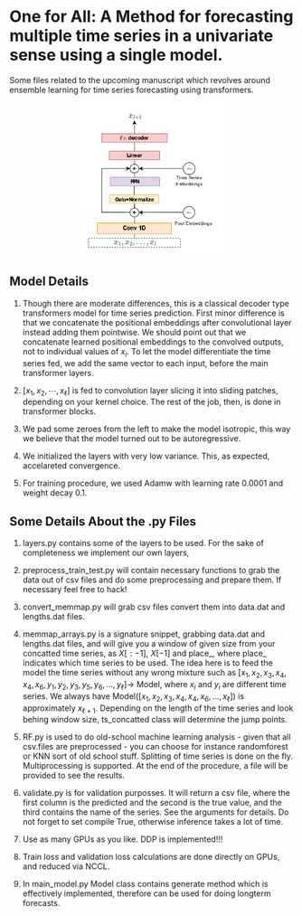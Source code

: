 # One for All: A Method for forecasting multiple time series in a univariate sense using a single model.
Some files related to the upcoming manuscript which revolves around ensemble learning for time series forecasting using transformers.

<p align="center">

<img src="assets/one_for_all.jpg" width="256" class="center"/>

</p>

## Model Details

1) Though there are moderate differences, this is a classical decoder type transformers model for time series prediction. First minor difference is that we concatenate the positional embeddings after convolutional layer instead adding them pointwise. We should point out that we concatenate learned positional embeddings to the convolved outputs, not to individual values of ${x_i}$.  To let the model differentiate the time series fed, we add the same vector to each input, before the main transformer layers. 

3) $[x_1, x_2,\cdots, x_{\ell}]$ is fed to convolution layer slicing it into sliding patches, depending on your kernel choice. The rest of the job, then, is done in transformer blocks. 

2) We pad some zeroes from the left to make the model isotropic, this way we believe that the model turned out to be autoregressive. 

3) We initialized the layers with very low variance. This, as expected, accelareted convergence. 

4) For training procedure, we used Adamw with learning rate 0.0001 and weight decay 0.1. 

## Some Details About the .py Files

1) layers.py contains some of the layers to be used. For the sake of completeness we implement our own layers,

2) preprocess_train_test.py will contain necessary functions to grab the data out of csv files and do some preprocessing and prepare them. If necessary feel free to hack!

3) convert_memmap.py will grab csv files convert them into data.dat and lengths.dat files. 

4) memmap_arrays.py is a signature snippet, grabbing data.dat and lengths.dat files, and will give you a window of given size from your concatted time series, as $X[:-1]$, $X[-1]$ and place_, where place_ indicates which time series to be used. The idea here is to feed the model the time series without any wrong mixture such as $[x_1, x_2, x_3, x_4, x_4, x_6, y_1, y_2, y_3, y_5, y_6, ..., y_{\ell}] \rightarrow$ Model, where ${x_i}$ and ${y_i}$ are different time series. We always have Model($[x_1, x_2, x_3, x_4, x_4, x_6, ..., x_{\ell}]$) is approximately $x_{\ell+1}$. Depending on the length of the time series and look behing window size, ts_concatted class will determine the jump points. 

5) RF.py is used to do old-school machine learning analysis -  given that all csv.files are preprocessed - you can choose for instance randomforest or KNN sort of old school stuff. Splitting of time series is done on the fly. Multiprocessing is supported. At the end of the procedure, a file will be provided to see the results. 

6) validate.py is for validation purposses. It will return a csv file, where the first column is the predicted and the second is the true value, and the third contains the name of the series. See the arguments for details. Do not forget to set compile True, otherwise inference takes a lot of time. 

8) Use as many GPUs as you like. DDP is implemented!!!

9) Train loss and validation loss calculations are done directly on GPUs, and reduced via NCCL.

10) In main_model.py Model class contains generate method which is effectively implemented, therefore can be used for doing longterm forecasts.




  
